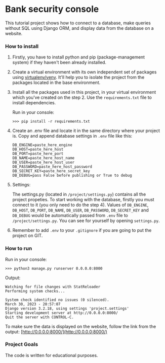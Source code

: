 # Bank security console

This tutorial project shows how to connect to a database, make queries without SQL using Django ORM, and display data from the database on a website.

### How to install

1. Firstly, you have to install python and pip (package-management system) if they haven't been already installed.

2. Create a virtual environment with its own independent set of packages using [virtualenv/venv](https://docs.python.org/3/library/venv.html). It'll help you to isolate the project from the packages located in the base environment.

3. Install all the packages used in this project, in your virtual environment which you've created on the step 2. Use the `requirements.txt` file to install dependencies.
   
   Run in your console:
    ```console
    >>> pip install -r requirements.txt
    ```

4. Create an .env file and locate it in the same directory where your project is. Copy and append database settings in `.env` file like this:

   ```console
   DB_ENGINE=paste_here_engine
   DB_HOST=paste_here_host
   DB_PORT=paste_here_port
   DB_NAME=paste_here_host_name
   DB_USER=paste_here_host_user
   DB_PASSWORD=paste_here_host_password
   DB_SECRET_KEY=paste_here_secret_key
   DB_DEBUG=pass False before publishing or True to debug
   ```

5. Settings:

   The settings.py (located in `/project/settings.py`) contains all the project propeties. To start working with the database, firstly you must connect to it (you only need to do the step 4).
   Values of `DB_ENGINE`, `DB_HOST`, `DB_PORT`, `DB_NAME`, `DB_USER`, `DB_PASSWORD`, `DB_SECRET_KEY` and `DB_DEBUG` would be automatically passed from `.env` file to `/project/settings.py`.
   You can see for yourself by opening `settings.py`.

6. Remember to add `.env` to your `.gitignore` if you are going to put the project on GIT.


### How to run

Run in your console:

```Console
>>> python3 manage.py runserver 0.0.0.0:8000
```

Output:
    
```Console
Watching for file changes with StatReloader
Performing system checks...

System check identified no issues (0 silenced).
March 30, 2023 - 20:57:07
Django version 3.2.18, using settings 'project.settings'
Starting development server at http://0.0.0.0:8000/
Quit the server with CONTROL-C.
```

To make sure the data is displayed on the website, follow the link from the output: [http://0.0.0.0:8000/](http://0.0.0.0:8000/)

### Project Goals
The code is written for educational purposes.
